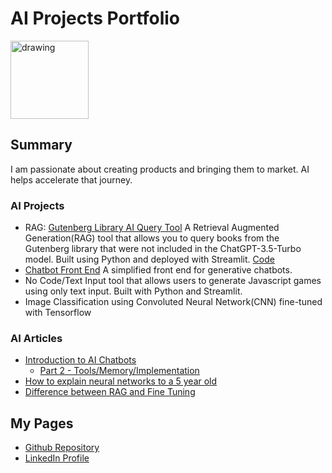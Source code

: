 # AI Projects Portfolio
<img src="Ward_Portrait.jpg" alt="drawing" width="125"/>


## Summary
I am passionate about creating products and bringing them to market.  AI helps accelerate that journey.

### AI Projects
+ RAG: [Gutenberg Library AI Query Tool](https://gutenberg.streamlit.app/) A Retrieval Augmented Generation(RAG) tool that allows you to query books from the Gutenberg library that were not included in the ChatGPT-3.5-Turbo model. Built using Python and deployed with Streamlit. [Code](https://gutenberg.streamlit.app/)
+ [Chatbot Front End](https://appchatpy-lg3uuisgagqdcuik8wgkfg.streamlit.app/) A simplified front end for generative chatbots.
+ No Code/Text Input tool that allows users to generate Javascript games using only text input.  Built with Python and Streamlit.
+ Image Classification using Convoluted Neural Network(CNN) fine-tuned with Tensorflow

### AI Articles
+ [Introduction to AI Chatbots ](https://www.linkedin.com/pulse/introduction-how-ai-modular-chatbots-work-part-1-ward-greunke-q4xqc)
  + [Part 2 - Tools/Memory/Implementation](https://www.linkedin.com/pulse/introduction-components-ai-chat-application-part-2-ward-greunke-c94sc)
+ [How to explain neural networks to a 5 year old](https://www.linkedin.com/pulse/want-understand-how-neural-networks-work-just-ask-friend-ward-greunke-abngc)
+ [Difference between RAG and Fine Tuning](https://www.linkedin.com/feed/update/urn:li:linkedInArticle:7179593602287763456/)


## My Pages
- [Github Repository](https://github.com/wgreunke)
- [LinkedIn Profile](https://www.linkedin.com/in/wgreunke/)
